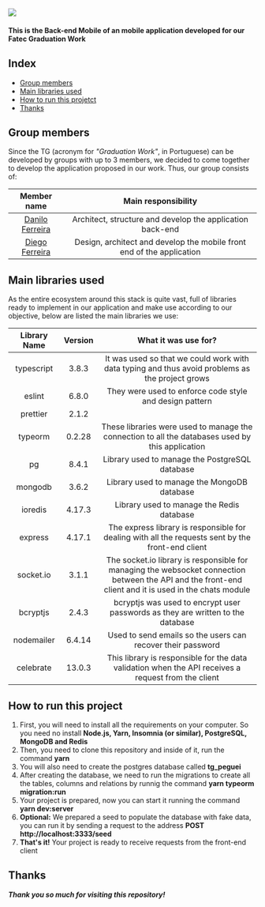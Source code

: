 
# ![](https://imgur.com/aPy2J3e.png)
#### **This is the Back-end Mobile of an mobile application developed for our Fatec Graduation Work** 

## **Index**
- [Group members](#group-members)
- [Main libraries used](#main-libraries-used)
- [How to run this projetct](#how-to-run)
- [Thanks](#thanks)

## **Group members**
Since the TG (acronym for *"Graduation Work"*, in Portuguese) can be developed by groups with up to 3 members, we decided to come together to develop the application proposed in our work. Thus, our group consists of: 


|**Member name**|**Main responsibility**|
| :-: | :-: |
|[Danilo Ferreira](https://github.com/danilo-dsf)|Architect, structure and develop the application back-end|
|[Diego Ferreira](https://github.com/diegods-ferreira)|Design, architect and develop the mobile front end of the application|


## **Main libraries used**
As the entire ecosystem around this stack is quite vast, full of libraries ready to implement in our application and make use according to our objective, below are listed the main libraries we use: 


|**Library Name**|**Version**|**What it was use for?**|
| :-: | :-: | :-: |
|typescript|3.8.3|It was used so that we could work with data typing and thus avoid problems as the project grows|
|eslint|6.8.0|They were used to enforce code style and design pattern|
|prettier|2.1.2||
|typeorm|0.2.28|These libraries were used to manage the connection to all the databases used by this application|
|pg|8.4.1|Library used to manage the PostgreSQL database|
|mongodb|3.6.2|Library used to manage the MongoDB database|
|ioredis|4.17.3|Library used to manage the Redis database|
|express|4.17.1|The express library is responsible for dealing with all the requests sent by the front-end client|
|socket.io|3.1.1|The socket.io library is responsible for managing the websocket connection between the API and the front-end client and it is used in the chats module|
|bcryptjs|2.4.3|bcryptjs was used to encrypt user passwords as they are written to the database|
|nodemailer|6.4.14|Used to send emails so the users can recover their password|
|celebrate|13.0.3|This library is responsible for the data validation when the API receives a request from the client|


## **How to run this project**
1. First, you will need to install all the requirements on your computer. So you need no install **Node.js, Yarn, Insomnia (or similar), PostgreSQL, MongoDB and Redis**
1. Then, you need to clone this repository and inside of it, run the command **yarn**
1. You will also need to create the postgres database called **tg\_peguei**
1. After creating the database, we need to run the migrations to create all the tables, columns and relations by runnig the command **yarn typeorm migration:run**
1. Your project is prepared, now you can start it running the command **yarn dev:server**
1. **Optional:** We prepared a seed to populate the database with fake data, you can run it by sending a request to the address **POST http://localhost:3333/seed**
1. **That's it!** Your project is ready to receive requests from the front-end client



## **Thanks**
***Thank you so much for visiting this repository!*** 
